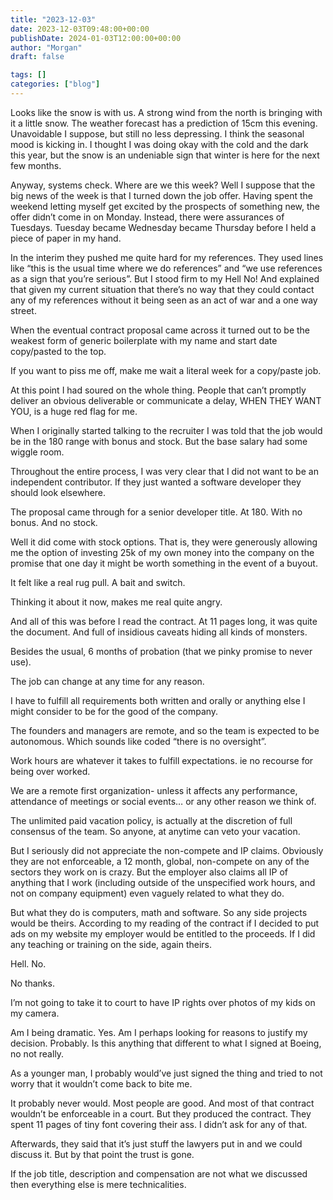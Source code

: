 ```yaml
---
title: "2023-12-03"
date: 2023-12-03T09:48:00+00:00
publishDate: 2024-01-03T12:00:00+00:00
author: "Morgan"
draft: false

tags: []
categories: ["blog"]
---
```


Looks like the snow is with us. A strong wind from the north is bringing with it a little snow. The weather forecast has a prediction of 15cm this evening. Unavoidable I suppose, but still no less depressing. I think the seasonal mood is kicking in. I thought I was doing okay with the cold and the dark this year, but the snow is an undeniable sign that winter is here for the next few months.

Anyway, systems check. Where are we this week? Well I suppose that the big news of the week is that I turned down the job offer. Having spent the weekend letting myself get excited by the prospects of something new, the offer didn’t come in on Monday. Instead, there were assurances of Tuesdays. Tuesday became Wednesday became Thursday before I held a piece of paper in my hand.

In the interim they pushed me quite hard for my references. They used lines like “this is the usual time where we do references” and “we use references as a sign that you’re serious”. But I stood firm to my Hell No! And explained that given my current situation that there’s no way that they could contact any of my references without it being seen as an act of war and a one way street.

When the eventual contract proposal came across it turned out to be the weakest form of generic boilerplate with my name and start date copy/pasted to the top.

If you want to piss me off, make me wait a literal week for a copy/paste job.

At this point I had soured on the whole thing. People that can’t promptly deliver an obvious deliverable or communicate a delay, WHEN THEY WANT YOU, is a huge red flag for me.

When I originally started talking to the recruiter I was told that the job would be in the 180 range with bonus and stock. But the base salary had some wiggle room.

Throughout the entire process, I was very clear that I did not want to be an independent contributor. If they just wanted a software developer they should look elsewhere.

The proposal came through for a senior developer title. At 180. With no bonus. And no stock.

Well it did come with stock options. That is, they were generously allowing me the option of investing 25k of my own money into the company on the promise that one day it might be worth something in the event of a buyout.

It felt like a real rug pull. A bait and switch.

Thinking it about it now, makes me real quite angry.

And all of this was before I read the contract. At 11 pages long, it was quite the document. And full of insidious caveats hiding all kinds of monsters.

Besides the usual, 6 months of probation (that we pinky promise to never use).  

The job can change at any time for any reason.

I have to fulfill all requirements both written and orally or anything else I might consider to be for the good of the company.

The founders and managers are remote, and so the team is expected to be autonomous. Which sounds like coded “there is no oversight”.

Work hours are whatever it takes to fulfill expectations. ie no recourse for being over worked.

We are a remote first organization- unless it affects any performance, attendance of meetings or social events… or any other reason we think of.

The unlimited paid vacation policy, is actually at the discretion of full consensus of the team. So anyone, at anytime can veto your vacation.

But I seriously did not appreciate the non-compete and IP claims. Obviously they are not enforceable, a 12 month, global, non-compete on any of the sectors they work on is crazy. But the employer also claims all IP of anything that I work (including outside of the unspecified work hours, and not on company equipment) even vaguely related to what they do.

But what they do is computers, math and software. So any side projects would be theirs. According to my reading of the contract if I decided to put ads on my website my employer would be entitled to the proceeds. If I did any teaching or training on the side, again theirs.

Hell. No.

No thanks.

I’m not going to take it to court to have IP rights over photos of my kids on my camera.

Am I being dramatic. Yes. Am I perhaps looking for reasons to justify my decision. Probably. Is this anything that different to what I signed at Boeing, no not really.

As a younger man, I probably would’ve just signed the thing and tried to not worry that it wouldn’t come back to bite me.

It probably never would. Most people are good. And most of that contract wouldn’t be enforceable in a court. But they produced the contract. They spent 11 pages of tiny font covering their ass. I didn’t ask for any of that.

Afterwards, they said that it’s just stuff the lawyers put in and we could discuss it. But by that point the trust is gone.

If the job title, description and compensation are not what we discussed then everything else is mere technicalities.
